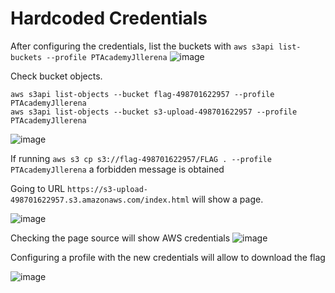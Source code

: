 # Hardcoded Credentials

After configuring the credentials, list the buckets with `aws s3api list-buckets --profile PTAcademyJllerena`
![image](https://user-images.githubusercontent.com/46797181/227101921-46f32b1e-f0cf-45bc-b801-761dd36ad140.png)

Check bucket objects.

```
aws s3api list-objects --bucket flag-498701622957 --profile PTAcademyJllerena
aws s3api list-objects --bucket s3-upload-498701622957 --profile PTAcademyJllerena
```
![image](https://user-images.githubusercontent.com/46797181/227102640-a358e3c7-fb59-4cad-a54f-7f32c569b0ee.png)

If running `aws s3 cp s3://flag-498701622957/FLAG . --profile PTAcademyJllerena` a forbidden message is obtained

Going to URL `https://s3-upload-498701622957.s3.amazonaws.com/index.html` will show a page. 

![image](https://user-images.githubusercontent.com/46797181/227103487-1cf083e0-686d-426f-b1c0-ea27da4a55f7.png)

Checking the page source will show AWS credentials
![image](https://user-images.githubusercontent.com/46797181/227103707-09b66aca-ff3b-4d77-8cfb-f05d5afc8c9e.png)

Configuring a profile with the new credentials will allow to download the flag 

![image](https://user-images.githubusercontent.com/46797181/227104002-4b5fa842-2fdb-431d-a7be-1df3ec5d9669.png)
